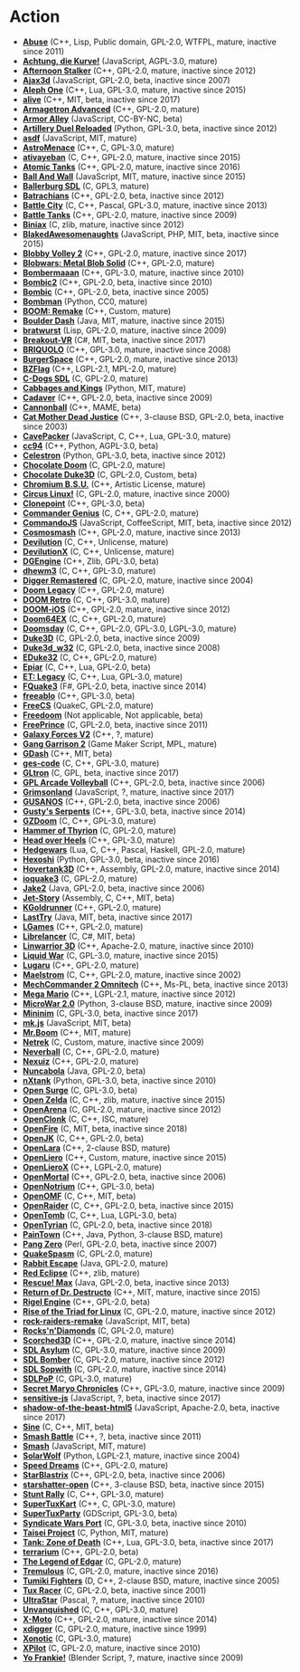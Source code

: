 [comment]: # (autogenerated content, do not edit)
# Action

- **[Abuse](abuse.md)** (C++, Lisp, Public domain, GPL-2.0, WTFPL, mature, inactive since 2011)
- **[Achtung, die Kurve!](achtung_die_kurve.md)** (JavaScript, AGPL-3.0, mature)
- **[Afternoon Stalker](afternoon_stalker.md)** (C++, GPL-2.0, mature, inactive since 2012)
- **[Ajax3d](ajax3d.md)** (JavaScript, GPL-2.0, beta, inactive since 2007)
- **[Aleph One](aleph_one.md)** (C++, Lua, GPL-3.0, mature, inactive since 2015)
- **[alive](alive.md)** (C++, MIT, beta, inactive since 2017)
- **[Armagetron Advanced](armagetron_advanced.md)** (C++, GPL-2.0, mature)
- **[Armor Alley](armor_alley.md)** (JavaScript, CC-BY-NC, beta)
- **[Artillery Duel Reloaded](artillery_duel_reloaded.md)** (Python, GPL-3.0, beta, inactive since 2012)
- **[asdf](asdf.md)** (JavaScript, MIT, mature)
- **[AstroMenace](astromenace.md)** (C++, C, GPL-3.0, mature)
- **[ativayeban](ativayeban.md)** (C, C++, GPL-2.0, mature, inactive since 2015)
- **[Atomic Tanks](atomic_tanks.md)** (C++, GPL-2.0, mature, inactive since 2016)
- **[Ball And Wall](ball_and_wall.md)** (JavaScript, MIT, mature, inactive since 2015)
- **[Ballerburg SDL](ballerburg_sdl.md)** (C, GPL3, mature)
- **[Batrachians](batrachians.md)** (C++, GPL-2.0, beta, inactive since 2012)
- **[Battle City](battle_city.md)** (C, C++, Pascal, GPL-3.0, mature, inactive since 2013)
- **[Battle Tanks](battle_tanks.md)** (C++, GPL-2.0, mature, inactive since 2009)
- **[Biniax](biniax.md)** (C, zlib, mature, inactive since 2012)
- **[BlakedAwesomenaughts](blakedawesomenaughts.md)** (JavaScript, PHP, MIT, beta, inactive since 2015)
- **[Blobby Volley 2](blobby_volley_2.md)** (C++, GPL-2.0, mature, inactive since 2017)
- **[Blobwars: Metal Blob Solid](blobwars_metal_blob_solid.md)** (C++, GPL-2.0, mature)
- **[Bombermaaan](bombermaaan.md)** (C++, GPL-3.0, mature, inactive since 2010)
- **[Bombic2](bombic2.md)** (C++, GPL-2.0, beta, inactive since 2010)
- **[Bombic](bombic.md)** (C++, GPL-2.0, beta, inactive since 2005)
- **[Bombman](bombman.md)** (Python, CC0, mature)
- **[BOOM: Remake](boom_remake.md)** (C++, Custom, mature)
- **[Boulder Dash](boulder_dash.md)** (Java, MIT, mature, inactive since 2015)
- **[bratwurst](bratwurst.md)** (Lisp, GPL-2.0, mature, inactive since 2009)
- **[Breakout-VR](breakout-vr.md)** (C#, MIT, beta, inactive since 2017)
- **[BRIQUOLO](briquolo.md)** (C++, GPL-3.0, mature, inactive since 2008)
- **[BurgerSpace](burgerspace.md)** (C++, GPL-2.0, mature, inactive since 2013)
- **[BZFlag](bzflag.md)** (C++, LGPL-2.1, MPL-2.0, mature)
- **[C-Dogs SDL](c-dogs_sdl.md)** (C, GPL-2.0, mature)
- **[Cabbages and Kings](cabbages_and_kings.md)** (Python, MIT, mature)
- **[Cadaver](cadaver.md)** (C++, GPL-2.0, beta, inactive since 2009)
- **[Cannonball](cannonball.md)** (C++, MAME, beta)
- **[Cat Mother Dead Justice](cat_mother_dead_justice.md)** (C++, 3-clause BSD, GPL-2.0, beta, inactive since 2003)
- **[CavePacker](cavepacker.md)** (JavaScript, C, C++, Lua, GPL-3.0, mature)
- **[cc94](cc94.md)** (C++, Python, AGPL-3.0, beta)
- **[Celestron](celestron.md)** (Python, GPL-3.0, beta, inactive since 2012)
- **[Chocolate Doom](chocolate_doom.md)** (C, GPL-2.0, mature)
- **[Chocolate Duke3D](chocolate_duke3d.md)** (C, GPL-2.0, Custom, beta)
- **[Chromium B.S.U.](chromium_bsu.md)** (C++, Artistic License, mature)
- **[Circus Linux!](circus_linux.md)** (C, GPL-2.0, mature, inactive since 2000)
- **[Clonepoint](clonepoint.md)** (C++, GPL-3.0, beta)
- **[Commander Genius](commander_genius.md)** (C, C++, GPL-2.0, mature)
- **[CommandoJS](commandojs.md)** (JavaScript, CoffeeScript, MIT, beta, inactive since 2012)
- **[Cosmosmash](cosmosmash.md)** (C++, GPL-2.0, mature, inactive since 2013)
- **[Devilution](devilution.md)** (C, C++, Unlicense, mature)
- **[DevilutionX](devilutionx.md)** (C, C++, Unlicense, mature)
- **[DGEngine](dgengine.md)** (C++, Zlib, GPL-3.0, beta)
- **[dhewm3](dhewm3.md)** (C, C++, GPL-3.0, mature)
- **[Digger Remastered](digger_remastered.md)** (C, GPL-2.0, mature, inactive since 2004)
- **[Doom Legacy](doom_legacy.md)** (C++, GPL-2.0, mature)
- **[DOOM Retro](doom_retro.md)** (C, C++, GPL-3.0, mature)
- **[DOOM-iOS](doom-ios.md)** (C++, GPL-2.0, mature, inactive since 2012)
- **[Doom64EX](doom64ex.md)** (C, C++, GPL-2.0, mature)
- **[Doomsday](doomsday.md)** (C, C++, GPL-2.0, GPL-3.0, LGPL-3.0, mature)
- **[Duke3D](duke3d.md)** (C, GPL-2.0, beta, inactive since 2009)
- **[Duke3d_w32](duke3dw32.md)** (C, GPL-2.0, beta, inactive since 2008)
- **[EDuke32](eduke32.md)** (C, C++, GPL-2.0, mature)
- **[Epiar](epiar.md)** (C, C++, Lua, GPL-2.0, beta)
- **[ET: Legacy](et_legacy.md)** (C, C++, Lua, GPL-3.0, mature)
- **[FQuake3](fquake3.md)** (F#, GPL-2.0, beta, inactive since 2014)
- **[freeablo](freeablo.md)** (C++, GPL-3.0, beta)
- **[FreeCS](freecs.md)** (QuakeC, GPL-2.0, mature)
- **[Freedoom](freedoom.md)** (Not applicable, Not applicable, beta)
- **[FreePrince](freeprince.md)** (C, GPL-2.0, beta, inactive since 2011)
- **[Galaxy Forces V2](galaxy_forces_v2.md)** (C++, ?, mature)
- **[Gang Garrison 2](gang_garrison_2.md)** (Game Maker Script, MPL, mature)
- **[GDash](gdash.md)** (C++, MIT, beta)
- **[ges-code](ges-code.md)** (C, C++, GPL-3.0, mature)
- **[GLtron](gltron.md)** (C, GPL, beta, inactive since 2017)
- **[GPL Arcade Volleyball](gpl_arcade_volleyball.md)** (C++, GPL-2.0, beta, inactive since 2006)
- **[Grimsonland](grimsonland.md)** (JavaScript, ?, mature, inactive since 2017)
- **[GUSANOS](gusanos.md)** (C++, GPL-2.0, beta, inactive since 2006)
- **[Gusty's Serpents](gustys_serpents.md)** (C++, GPL-3.0, beta, inactive since 2014)
- **[GZDoom](gzdoom.md)** (C, C++, GPL-3.0, mature)
- **[Hammer of Thyrion](hammer_of_thyrion.md)** (C, GPL-2.0, mature)
- **[Head over Heels](head_over_heels.md)** (C++, GPL-3.0, mature)
- **[Hedgewars](hedgewars.md)** (Lua, C, C++, Pascal, Haskell, GPL-2.0, mature)
- **[Hexoshi](hexoshi.md)** (Python, GPL-3.0, beta, inactive since 2016)
- **[Hovertank3D](hovertank3d.md)** (C++, Assembly, GPL-2.0, mature, inactive since 2014)
- **[ioquake3](ioquake3.md)** (C, GPL-2.0, mature)
- **[Jake2](jake2.md)** (Java, GPL-2.0, beta, inactive since 2006)
- **[Jet-Story](jet-story.md)** (Assembly, C, C++, MIT, beta)
- **[KGoldrunner](kgoldrunner.md)** (C++, GPL-2.0, mature)
- **[LastTry](lasttry.md)** (Java, MIT, beta, inactive since 2017)
- **[LGames](lgames.md)** (C++, GPL-2.0, mature)
- **[Librelancer](librelancer.md)** (C, C#, MIT, beta)
- **[Linwarrior 3D](linwarrior_3d.md)** (C++, Apache-2.0, mature, inactive since 2010)
- **[Liquid War](liquid_war.md)** (C, GPL-3.0, mature, inactive since 2015)
- **[Lugaru](lugaru.md)** (C++, GPL-2.0, mature)
- **[Maelstrom](maelstrom.md)** (C, C++, GPL-2.0, mature, inactive since 2002)
- **[MechCommander 2 Omnitech](mechcommander_2_omnitech.md)** (C++, Ms-PL, beta, inactive since 2013)
- **[Mega Mario](mega_mario.md)** (C++, LGPL-2.1, mature, inactive since 2012)
- **[MicroWar 2.0](microwar_20.md)** (Python, 3-clause BSD, mature, inactive since 2009)
- **[Mininim](mininim.md)** (C, GPL-3.0, beta, inactive since 2017)
- **[mk.js](mkjs.md)** (JavaScript, MIT, beta)
- **[Mr.Boom](mrboom.md)** (C++, MIT, mature)
- **[Netrek](netrek.md)** (C, Custom, mature, inactive since 2009)
- **[Neverball](neverball.md)** (C, C++, GPL-2.0, mature)
- **[Nexuiz](nexuiz.md)** (C++, GPL-2.0, mature)
- **[Nuncabola](nuncabola.md)** (Java, GPL-2.0, beta)
- **[nXtank](nxtank.md)** (Python, GPL-3.0, beta, inactive since 2010)
- **[Open Surge](open_surge.md)** (C, GPL-3.0, beta)
- **[Open Zelda](open_zelda.md)** (C, C++, zlib, mature, inactive since 2015)
- **[OpenArena](openarena.md)** (C, GPL-2.0, mature, inactive since 2012)
- **[OpenClonk](openclonk.md)** (C, C++, ISC, mature)
- **[OpenFire](openfire.md)** (C, MIT, beta, inactive since 2018)
- **[OpenJK](openjk.md)** (C, C++, GPL-2.0, beta)
- **[OpenLara](openlara.md)** (C++, 2-clause BSD, mature)
- **[OpenLiero](openliero.md)** (C++, Custom, mature, inactive since 2015)
- **[OpenLieroX](openlierox.md)** (C++, LGPL-2.0, mature)
- **[OpenMortal](openmortal.md)** (C++, GPL-2.0, beta, inactive since 2006)
- **[OpenNotrium](opennotrium.md)** (C++, GPL-3.0, beta)
- **[OpenOMF](openomf.md)** (C, C++, MIT, beta)
- **[OpenRaider](openraider.md)** (C, C++, GPL-2.0, beta, inactive since 2015)
- **[OpenTomb](opentomb.md)** (C, C++, Lua, LGPL-3.0, beta)
- **[OpenTyrian](opentyrian.md)** (C, GPL-2.0, beta, inactive since 2018)
- **[PainTown](paintown.md)** (C++, Java, Python, 3-clause BSD, mature)
- **[Pang Zero](pang_zero.md)** (Perl, GPL-2.0, beta, inactive since 2007)
- **[QuakeSpasm](quakespasm.md)** (C, GPL-2.0, mature)
- **[Rabbit Escape](rabbit_escape.md)** (Java, GPL-2.0, mature)
- **[Red Eclipse](red_eclipse.md)** (C++, zlib, mature)
- **[Rescue! Max](rescue_max.md)** (Java, GPL-2.0, beta, inactive since 2013)
- **[Return of Dr. Destructo](return_of_dr_destructo.md)** (C++, MIT, mature, inactive since 2015)
- **[Rigel Engine](rigel_engine.md)** (C++, GPL-2.0, beta)
- **[Rise of the Triad for Linux](rise_of_the_triad_for_linux.md)** (C, GPL-2.0, mature, inactive since 2012)
- **[rock-raiders-remake](rock-raiders-remake.md)** (JavaScript, MIT, beta)
- **[Rocks'n'Diamonds](rocksndiamonds.md)** (C, GPL-2.0, mature)
- **[Scorched3D](scorched3d.md)** (C++, GPL-2.0, mature, inactive since 2014)
- **[SDL Asylum](sdl_asylum.md)** (C, GPL-3.0, mature, inactive since 2009)
- **[SDL Bomber](sdl_bomber.md)** (C, GPL-2.0, mature, inactive since 2012)
- **[SDL Sopwith](sdl_sopwith.md)** (C, GPL-2.0, mature, inactive since 2014)
- **[SDLPoP](sdlpop.md)** (C, GPL-3.0, mature)
- **[Secret Maryo Chronicles](secret_maryo_chronicles.md)** (C++, GPL-3.0, mature, inactive since 2009)
- **[sensitive-js](sensitive-js.md)** (JavaScript, ?, beta, inactive since 2017)
- **[shadow-of-the-beast-html5](shadow-of-the-beast-html5.md)** (JavaScript, Apache-2.0, beta, inactive since 2017)
- **[Sine](sine.md)** (C, C++, MIT, beta)
- **[Smash Battle](smash_battle.md)** (C++, ?, beta, inactive since 2011)
- **[Smash](smash.md)** (JavaScript, MIT, mature)
- **[SolarWolf](solarwolf.md)** (Python, LGPL-2.1, mature, inactive since 2004)
- **[Speed Dreams](speed_dreams.md)** (C++, GPL-2.0, mature)
- **[StarBlastrix](starblastrix.md)** (C++, GPL-2.0, beta, inactive since 2006)
- **[starshatter-open](starshatter-open.md)** (C++, 3-clause BSD, beta, inactive since 2015)
- **[Stunt Rally](stunt_rally.md)** (C, C++, GPL-3.0, mature)
- **[SuperTuxKart](supertuxkart.md)** (C++, C, GPL-3.0, mature)
- **[SuperTuxParty](supertuxparty.md)** (GDScript, GPL-3.0, beta)
- **[Syndicate Wars Port](syndicate_wars_port.md)** (C, GPL-3.0, beta, inactive since 2010)
- **[Taisei Project](taisei_project.md)** (C, Python, MIT, mature)
- **[Tank: Zone of Death](tank_zone_of_death.md)** (C++, Lua, GPL-3.0, beta, inactive since 2017)
- **[terrarium](terrarium.md)** (C++, GPL-2.0, beta)
- **[The Legend of Edgar](the_legend_of_edgar.md)** (C, GPL-2.0, mature)
- **[Tremulous](tremulous.md)** (C, GPL-2.0, mature, inactive since 2016)
- **[Tumiki Fighters](tumiki_fighters.md)** (D, C++, 2-clause BSD, mature, inactive since 2005)
- **[Tux Racer](tux_racer.md)** (C, GPL-2.0, beta, inactive since 2001)
- **[UltraStar](ultrastar.md)** (Pascal, ?, mature, inactive since 2010)
- **[Unvanquished](unvanquished.md)** (C, C++, GPL-3.0, mature)
- **[X-Moto](x-moto.md)** (C++, GPL-2.0, mature, inactive since 2014)
- **[xdigger](xdigger.md)** (C, GPL-2.0, mature, inactive since 1999)
- **[Xonotic](xonotic.md)** (C, GPL-3.0, mature)
- **[XPilot](xpilot.md)** (C, GPL-2.0, mature, inactive since 2010)
- **[Yo Frankie!](yo_frankie.md)** (Blender Script, ?, mature, inactive since 2009)